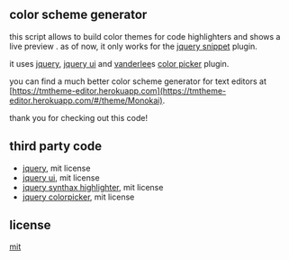 color scheme generator
----------------------

this script allows to build color themes for code highlighters and shows a live preview . as of now, it only works for the [jquery snippet](http://www.steamdev.com/snippet/) plugin.

it uses [jquery](http://jquery.com), [jquery ui](http://jqueryui.com/) and [vanderlee](https://github.com/vanderlee)s [color picker](http://vanderlee.github.com/colorpicker/) plugin.

you can find a much better color scheme generator for text editors at [https://tmtheme-editor.herokuapp.com](https://tmtheme-editor.herokuapp.com/#/theme/Monokai).

thank you for checking out this code!

third party code
----------------
- [jquery](http://jquery.com), mit license
- [jquery ui](http://jqueryui.com), mit license
- [jquery synthax highlighter](http://steamdev.com/snippet), mit license
- [jquery colorpicker](https://vanderlee.github.io/colorpicker/), mit license

license
-------
[mit](LICENSE)